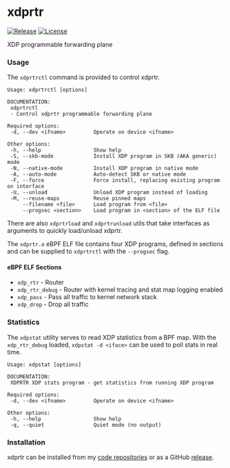 # xdprtr

[![Release](https://img.shields.io/github/v/release/natesales/xdprtr?style=for-the-badge)](https://github.com/natesales/xdprtr/releases)
[![License](https://img.shields.io/github/license/natesales/xdprtr?style=for-the-badge)](https://github.com/natesales/xdprtr/blob/main/LICENSE)

XDP programmable forwarding plane

### Usage

The `xdprtrctl` command is provided to control xdprtr.

```
Usage: xdprtrctl [options]

DOCUMENTATION:
 xdprtrctl
 - Control xdprtr programmable forwarding plane

Required options:
 -d, --dev <ifname>         Operate on device <ifname>

Other options:
 -h, --help                 Show help
 -S, --skb-mode             Install XDP program in SKB (AKA generic) mode
 -N, --native-mode          Install XDP program in native mode
 -A, --auto-mode            Auto-detect SKB or native mode
 -F, --force                Force install, replacing existing program on interface
 -U, --unload               Unload XDP program instead of loading
 -M, --reuse-maps           Reuse pinned maps
     --filename <file>      Load program from <file>
     --progsec <section>    Load program in <section> of the ELF file
```

There are also `xdprtrload` and `xdprtrunload` utils that take interfaces as arguments to quickly load/unload xdprtr.

The `xdprtr.o` eBPF ELF file contains four XDP programs, defined in sections and can be supplied to `xdprtrctl` with the `--progsec` flag.

#### eBPF ELF Sections
- `xdp_rtr` - Router
- `xdp_rtr_debug` - Router with kernel tracing and stat map logging enabled
- `xdp_pass` - Pass all traffic to kernel network stack
- `xdp_drop` - Drop all traffic

### Statistics

The `xdpstat` utility serves to read XDP statistics from a BPF map. With the `xdp_rtr_debug` loaded, `xdpstat -d <iface>` can be used to poll stats in real time.

```
Usage: xdpstat [options]

DOCUMENTATION:
 XDPRTR XDP stats program - get statistics from running XDP program

Required options:
 -d, --dev <ifname>         Operate on device <ifname>

Other options:
 -h, --help                 Show help
 -q, --quiet                Quiet mode (no output)
```

### Installation

xdprtr can be installed from my [code repositories](https://github.com/natesales/repos) or as a GitHub [release](https://github.com/natesales/xdprtr/releases).
